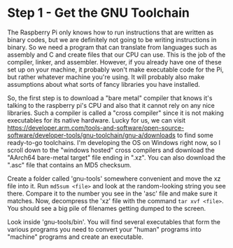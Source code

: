 # Step 1 - Get the GNU Toolchain

The Raspberry Pi only knows how to run instructions that are written as binary codes, but we are definitely not going to be writing instructions in binary. So we need a program that can translate from languages such as assembly and C and create files that our CPU can use. This is the job of the compiler, linker, and assembler. However, if you already have one of these set up on your machine, it probably won't make executable code for the Pi, but rather whatever machine you're using. It will probably also make assumptions about what sorts of fancy libraries you have installed.

So, the first step is to download a "bare metal" compiler that knows it's talking to the raspberry pi's CPU and also that it cannot rely on any nice libraries. Such a compiler is called a "cross compiler" since it is not making executables for its native hardware. Lucky for us, we can visit https://developer.arm.com/tools-and-software/open-source-software/developer-tools/gnu-toolchain/gnu-a/downloads to find some ready-to-go toolchains. I'm developing the OS on Windows right now, so I scroll down to the "windows hosted" cross compilers and download the "AArch64 bare-metal target" file ending in ".xz". You can also download the ".asc" file that contains an MD5 checksum.

Create a folder called 'gnu-tools' somewhere convenient and move the xz file into it. Run `md5sum <file>` and look at the random-looking string you see there. Compare it to the number you see in the 'asc' file and make sure it matches. Now, decompress the 'xz' file with the command `tar xvf <file>`. You should see a big pile of filenames getting dumped to the screen. 

Look inside 'gnu-tools/bin'. You will find several executables that form the various programs you need to convert your "human" programs into "machine" programs and create an executable.